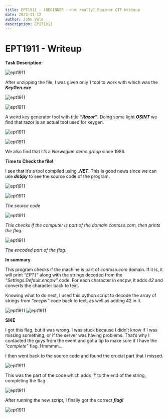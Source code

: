 ```yaml
---
title: EPT1911 - (BEGINNER - not really) Equinor CTF Writeup
date: 2023-11-12
author: John Velo
description: EPIT1911
---
```


# EPT1911 - Writeup

**Task Description:**

![ept1911](/ept1911/Picture1.png)

After unzipping the file, I was given only 1 tool to work with which was the ***KeyGen.exe***

![ept1911](/ept1911/Picture2.png)

![ept1911](/ept1911/Picture3.png)

A weird key generator tool with title ***“Razor”***. Doing some light ***OSINT*** we find that razor is an actual tool used for keygen. 

![ept1911](/ept1911/Picture4.png)

![ept1911](/ept1911/Picture5.png)

We also find that it’s a *Norwegian demo group* since 1986.

**Time to Check the file!**

I see that it’s a tool compiled using ***.NET***. This is good news since we can use ***dnSpy*** to see the source code of the program.

![ept1911](/ept1911/Picture6.png)

![ept1911](/ept1911/Picture7.png)

*The source code*

![ept1911](/ept1911/Picture8.png)

*This checks if the computer is part of the domain contoso.com, then prints the flag.*

![ept1911](/ept1911/Picture9.png)

*The encoded part of the flag.*

**In summary**

This program checks if the machine is part of *contoso.com* domain. If it is, it will print *“EPT{“* along with the strings decoded from the *“Settings.Default.encpw”* code. For each character in encpw, it adds *42* and converts the character back to text. 

Knowing what to do next, I used this python script to decode the array of strings from *“encpw”* code back to text, as well as adding 42 in it.

![ept1911](/ept1911/Picture10.png)
![ept1911](/ept1911/Picture11.png)

**SIKE**

I got this flag, but it was wrong. I was stuck because I didn’t know if I was missing something, or if the server was having problems. That’s why I contacted the guys from the event and got a tip to make sure if I have the *“complete”* flag. Hmmmm…

I then went back to the source code and found the crucial part that I missed. 

![ept1911](/ept1911/Picture12.png)

This was the part of the code which adds *‘!’* to the end of the string, completing the flag.

![ept1911](/ept1911/Picture13.png)

After running the new script, I finally got the correct ***flag!***

![ept1911](/ept1911/Picture14.png)